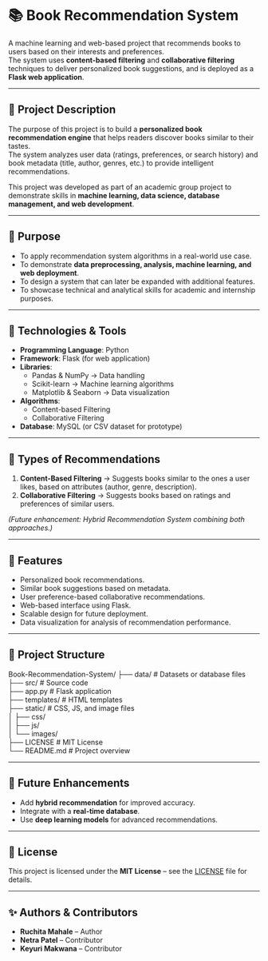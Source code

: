 # 📚 Book Recommendation System

A machine learning and web-based project that recommends books to users based on their interests and preferences.  
The system uses **content-based filtering** and **collaborative filtering** techniques to deliver personalized book suggestions, and is deployed as a **Flask web application**.  

---

## 🔹 Project Description
The purpose of this project is to build a **personalized book recommendation engine** that helps readers discover books similar to their tastes.  
The system analyzes user data (ratings, preferences, or search history) and book metadata (title, author, genres, etc.) to provide intelligent recommendations.  

This project was developed as part of an academic group project to demonstrate skills in **machine learning, data science, database management, and web development**.  

---

## 🔹 Purpose
- To apply recommendation system algorithms in a real-world use case.  
- To demonstrate **data preprocessing, analysis, machine learning, and web deployment**.  
- To design a system that can later be expanded with additional features.  
- To showcase technical and analytical skills for academic and internship purposes.  

---

## 🔹 Technologies & Tools
- **Programming Language**: Python  
- **Framework**: Flask (for web application)  
- **Libraries**:  
  - Pandas & NumPy → Data handling  
  - Scikit-learn → Machine learning algorithms  
  - Matplotlib & Seaborn → Data visualization  
- **Algorithms**:  
  - Content-based Filtering  
  - Collaborative Filtering  
- **Database**: MySQL (or CSV dataset for prototype)  

---

## 🔹 Types of Recommendations
1. **Content-Based Filtering** → Suggests books similar to the ones a user likes, based on attributes (author, genre, description).  
2. **Collaborative Filtering** → Suggests books based on ratings and preferences of similar users.  

*(Future enhancement: Hybrid Recommendation System combining both approaches.)*  

---

## 🔹 Features
- Personalized book recommendations.  
- Similar book suggestions based on metadata.  
- User preference-based collaborative recommendations.  
- Web-based interface using Flask.  
- Scalable design for future deployment.  
- Data visualization for analysis of recommendation performance.  

---

## 🔹 Project Structure
Book-Recommendation-System/
├── data/          # Datasets or database files <br>
├── src/           # Source code <br>
├── app.py         # Flask application <br>
├── templates/     # HTML templates <br>
├── static/        # CSS, JS, and image files <br>
│   ├── css/       <br>
│   ├── js/        <br>
│   └── images/    <br>
├── LICENSE        # MIT License <br>
└── README.md      # Project overview

---

## 🔹 Future Enhancements
- Add **hybrid recommendation** for improved accuracy.  
- Integrate with a **real-time database**.  
- Use **deep learning models** for advanced recommendations.    

---

## 🔹 License
This project is licensed under the **MIT License** – see the [LICENSE](./LICENSE) file for details.  

---

## ✨ Authors & Contributors
- **Ruchita Mahale** – Author
- **Netra Patel** – Contributor  
- **Keyuri Makwana** – Contributor  
